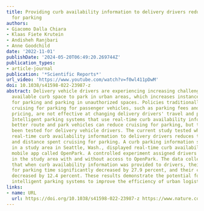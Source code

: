```yaml
---
title: Providing curb availability information to delivery drivers reduces cruising
  for parking
authors:
- Giacomo Dalla Chiara
- Klaas Fiete Krutein
- Andisheh Ranjbari
- Anne Goodchild
date: '2022-11-01'
publishDate: '2024-05-20T06:49:20.269744Z'
publication_types:
- article-journal
publication: '*Scientific Reports*'
url_video: 'https://www.youtube.com/watch?v=f0wl411pDwM'
doi: 10.1038/s41598-022-23987-z
abstract: Delivery vehicle drivers are experiencing increasing challenges in finding
  available curb space to park in urban areas, which increases instances of cruising
  for parking and parking in unauthorized spaces. Policies traditionally used to reduce
  cruising for parking for passenger vehicles, such as parking fees and congestion
  pricing, are not effective at changing delivery drivers' travel and parking behaviors.
  Intelligent parking systems that use real-time curb availability information to
  better route and park vehicles can reduce cruising for parking, but they have never
  been tested for delivery vehicle drivers. The current study tested whether providing
  real-time curb availability information to delivery drivers reduces the travel time
  and distance spent cruising for parking. A curb parking information system deployed
  in a study area in Seattle, Wash., displayed real-time curb availabilities on a
  mobile app called OpenPark. A controlled experiment assigned drivers' deliveries
  in the study area with and without access to OpenPark. The data collected showed
  that when curb availability information was provided to drivers, their cruising
  for parking time significantly decreased by 27.9 percent, and their cruising distance
  decreased by 12.4 percent. These results demonstrate the potential for implementing
  intelligent parking systems to improve the efficiency of urban logistics systems.
links:
- name: URL
  url: https://doi.org/10.1038/s41598-022-23987-z https://www.nature.com/articles/s41598-022-23987-z
---
```

